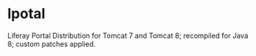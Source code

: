 lpotal
======

Liferay Portal Distribution for Tomcat 7 and Tomcat 8; recompiled for Java 8; custom patches applied.
